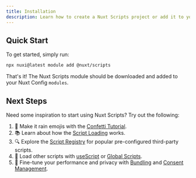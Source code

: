 ```yaml
---
title: Installation
description: Learn how to create a Nuxt Scripts project or add it to your current Nuxt project.
---
```


## Quick Start

To get started, simply run:

```bash
npx nuxi@latest module add @nuxt/scripts
```

That's it! The Nuxt Scripts module should be downloaded and added to your Nuxt Config `modules`.

## Next Steps

Need some inspiration to start using Nuxt Scripts? Try out the following:

1. 🎉 Make it rain emojis with the [Confetti Tutorial](/docs/getting-started/confetti-tutorial).
2. 📚 Learn about how the [Script Loading](/docs/guides/script-loading) works.
3. 🔍 Explore the [Script Registry](/scripts) for popular pre-configured third-party scripts.
3. 🚀 Load other scripts with [useScript](/docs/api/use-script) or [Global Scripts](/docs/guides/global).
4. 🔨 Fine-tune your performance and privacy with [Bundling](/docs/guides/bundling) and [Consent Management](/docs/guides/consent).
